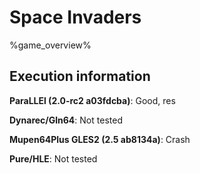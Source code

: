 # Space Invaders 

%game_overview%

## Execution information

**ParaLLEl (2.0-rc2 a03fdcba)**: Good, res

**Dynarec/Gln64**: Not tested

**Mupen64Plus GLES2 (2.5 ab8134a)**: Crash

**Pure/HLE**: Not tested